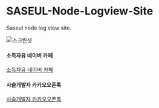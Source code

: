 # SASEUL-Node-Logview-Site
Saseul node log view site.



![스크린샷](https://github.com/ChoRongChoRong-Saseul/NodeChecker/blob/main/screen.png)



#### 소득자유 네이버 카페

[소득자유 네이버 카페](https://cafe.naver.com/childishlazyman)

#### 사슬개발자 카카오오픈톡

[사슬개발자 카카오오픈톡](https://open.kakao.com/o/gx2lsfLf)
